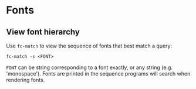 # Fonts

## View font hierarchy

Use `fc-match` to view the sequence of fonts that best match a query:
```
fc-match -s <FONT>
```

`FONT` can be string corresponding to a font exactly, or any string (e.g.
'monospace'). Fonts are printed in the sequence programs will search when
rendering fonts. 

